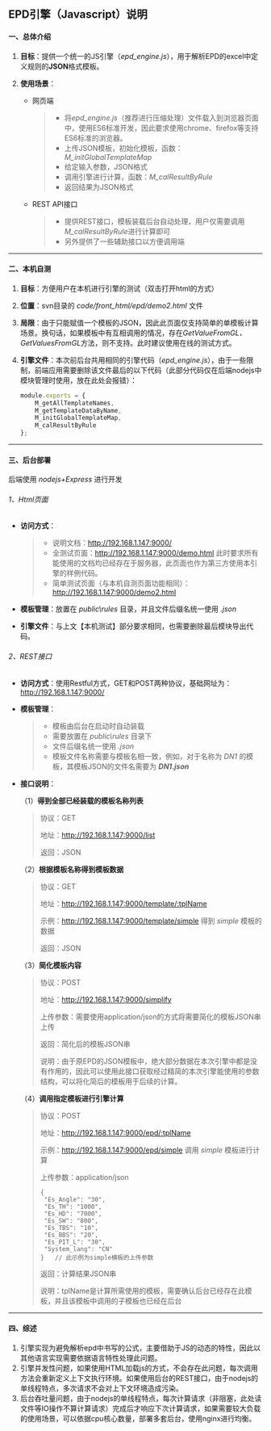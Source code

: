 ## EPD引擎（Javascript）说明

#### 一、总体介绍

1. **目标**：提供一个统一的JS引擎（*epd_engine.js*），用于解析EPD的excel中定义规则的**JSON**格式模板。

2. **使用场景**：

   * 网页端

     > + 将*epd_engine.js*（推荐进行压缩处理）文件载入到浏览器页面中，使用ES6标准开发，因此要求使用chrome、firefox等支持ES6标准的浏览器。
     > + 上传JSON模板，初始化模板，函数：*M_initGlobalTemplateMap*
     > + 给定输入参数，JSON格式
     > + 调用引擎进行计算，函数：*M_calResultByRule*
     > + 返回结果为JSON格式

   * REST API接口

     > + 提供REST接口，模板装载后台自动处理，用户仅需要调用*M_calResultByRule*进行计算即可
     > + 另外提供了一些辅助接口以方便调用端



----

#### 二、本机自测

1. **目标**：方便用户在本机进行引擎的测试（双击打开html的方式）

2. **位置**：svn目录的 *code/front_html/epd/demo2.html* 文件

3. **局限**：由于只能赋值一个模板的JSON，因此此页面仅支持简单的单模板计算场景。换句话，如果模板中有互相调用的情况，存在*GetValueFromGL、GetValuesFromGL*方法，则不支持。此时建议使用在线的测试方式。

4. **引擎文件**：本次前后台共用相同的引擎代码（*epd_engine.js*），由于一些限制，前端应用需要删除该文件最后的以下代码（此部分代码仅在后端nodejs中模块管理时使用，放在此处会报错）：

   ```javascript
   module.exports = {
       M_getAllTemplateNames,
       M_getTemplateDataByName,
       M_initGlobalTemplateMap,
       M_calResultByRule
   };
   ```



----

#### 三、后台部署

后端使用 *nodejs+Express* 进行开发

###### 1、Html页面

* **访问方式**：

  > + 说明文档：http://192.168.1.147:9000/
  > + 全测试页面：http://192.168.1.147:9000/demo.html  此时要求所有能使用的文档均已经存在于服务器，此页面也作为第三方使用本引擎的样例代码。
  > + 简单测试页面（与本机自测页面功能相同）：http://192.168.1.147:9000/demo2.html

* **模板管理**：放置在 *public\rules* 目录，并且文件后缀名统一使用 *.json*

* **引擎文件**：与上文【本机测试】部分要求相同，也需要删除最后模块导出代码。

  

###### 2、REST接口

* **访问方式**：使用Restful方式，GET和POST两种协议，基础网址为：http://192.168.1.147:9000/

* **模板管理**：

  > + 模板由后台在启动时自动装载
  > + 需要放置在 *public\rules* 目录下
  > + 文件后缀名统一使用 *.json*
  > + 模板文件名称需要与模板名相一致，例如，对于名称为 *DN1* 的模板，其模板JSON的文件名需要为 ***DN1.json***

* **接口说明**：

  （1）**得到全部已经装载的模板名称列表**

  > 协议：GET
  >
  > 地址：http://192.168.1.147:9000/list
  >
  > 返回：JSON

  （2）**根据模板名称得到模板数据**

  > 协议：GET
  >
  > 地址：http://192.168.1.147:9000/template/:tplName
  >
  > 示例：http://192.168.1.147:9000/template/simple  得到 *simple* 模板的数据
  >
  > 返回：JSON

  （3）**简化模板内容**

  > 协议：POST
  >
  > 地址：http://192.168.1.147:9000/simplify
  >
  > 上传参数：需要使用application/json的方式将需要简化的模板JSON串上传
  >
  > 返回：简化后的模板JSON串
  >
  > 说明：由于原EPD的JSON模板中，绝大部分数据在本次引擎中都是没有作用的，因此可以使用此接口获取经过精简的本次引擎能使用的参数结构，可以将化简后的模板用于后续的计算。

  （4）**调用指定模板进行引擎计算**

  > 协议：POST
  >
  > 地址：http://192.168.1.147:9000/epd/:tplName
  >
  > 示例：http://192.168.1.147:9000/epd/simple  调用 *simple* 模板进行计算
  >
  > 上传参数：application/json 
  >
  > ```jso
  > {
  >  "Es_Angle": "30",
  >  "Es_TH": "1000",
  >  "Es_HD": "7000",
  >  "Es_SW": "800",
  >  "Es_TBS": "10",
  >  "Es_BBS": "20",
  >  "Es_PIT_L": "30",
  >  "System_lang": "CN"
  > }   // 此示例为simple模板的上传参数
  > ```
  >
  > 返回：计算结果JSON串
  >
  > 说明：tplName是计算所需使用的模板，需要确认后台已经存在此模板，并且该模板中调用的子模板也已经在后台

  

----

#### 四、综述

1. 引擎实现为避免解析epd中书写的公式，主要借助于JS的动态的特性，因此以其他语言实现需要依据语言特性处理此问题。
2. 引擎并发性问题，如果使用HTML加载js的方式，不会存在此问题，每次调用方法会重新定义上下文执行环境。如果使用后台的REST接口，由于nodejs的单线程特点，多次请求不会对上下文环境造成污染。
3. 后台吞吐量问题，由于nodejs的单线程特点，每次计算请求（非阻塞，此处读文件等IO操作不算计算请求）完成后才响应下次计算请求，如果需要较大负载的使用场景，可以依据cpu核心数量，部署多套后台，使用nginx进行均衡。



